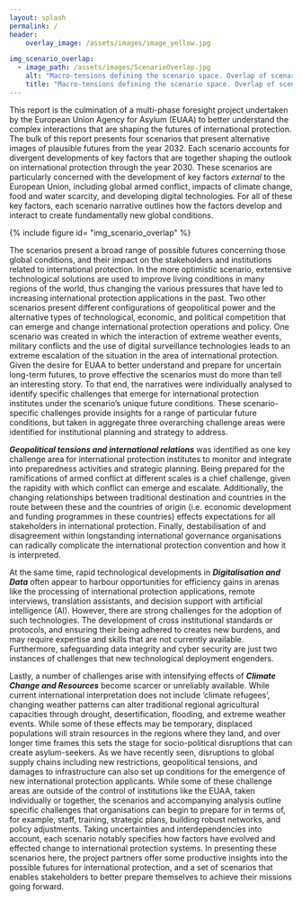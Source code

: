 ```yaml
---
layout: splash
permalink: /
header:
    overlay_image: /assets/images/image_yellow.jpg

img_scenario_overlap:
  - image_path: /assets/images/ScenarioOverlap.jpg
    alt: "Macro-tensions defining the scenario space. Overlap of scenarios to explore key issues, trends, and possibilities."
    title: "Macro-tensions defining the scenario space. Overlap of scenarios to explore key issues, trends, and possibilities.
---
```


This report is the culmination of a multi-phase foresight project undertaken by the European Union Agency for Asylum (EUAA) to better understand the complex interactions that are shaping the futures of international protection. The bulk of this report presents four scenarios that present alternative images of plausible futures from the year 2032. Each scenario accounts for divergent developments of key factors that are together shaping the outlook on international protection through the year 2030. These scenarios are particularly concerned with the development of key factors _external_ to the European Union, including global armed conflict, impacts of climate change, food and water scarcity, and developing digital technologies. For all of these key factors, each scenario narrative outlines how the factors develop and interact to create fundamentally new global conditions. 

{% include figure id= "img_scenario_overlap" %}

The scenarios present a broad range of possible futures concerning those global conditions, and their impact on the stakeholders and institutions related to international protection. In the more optimistic scenario, extensive technological solutions are used to improve living conditions in many regions of the world, thus changing the various pressures that have led to increasing international protection applications in the past. Two other scenarios present different configurations of geopolitical power and the alternative types of technological, economic, and political competition that can emerge and change international protection operations and policy. One scenario was created in which the interaction of extreme weather events, military conflicts and the use of digital surveillance technologies leads to an extreme escalation of the situation in the area of international protection.
Given the desire for EUAA to better understand and prepare for uncertain long-term futures, to prove effective the scenarios must do more than tell an interesting story. To that end, the narratives were individually analysed to identify specific challenges that emerge for international protection institutes under the scenario’s unique future conditions. These scenario-specific challenges provide insights for a range of particular future conditions, but taken in aggregate three overarching challenge areas were identified for institutional planning and strategy to address.

**_Geopolitical tensions and international relations_**  was identified as one key challenge area for international protection institutes to monitor and integrate into preparedness activities and strategic planning. Being prepared for the ramifications of armed conflict at different scales is a chief challenge, given the rapidity with which conflict can emerge and escalate. Additionally, the changing relationships between traditional destination and countries in the route between these and the countries of origin  (i.e. economic development and funding programmes in these countries) effects expectations for all stakeholders in international protection. Finally, destabilisation of and disagreement within longstanding international governance organisations can radically complicate the international protection convention and how it is interpreted. 

At the same time, rapid technological developments in **_Digitalisation and Data_** often appear to harbour opportunities for efficiency gains in arenas like the processing of international protection applications, remote interviews, translation assistants, and decision support with artificial intelligence (AI). However, there are strong challenges for the adoption of such technologies. The development of cross institutional standards or protocols, and ensuring their being adhered to creates new burdens, and may require expertise and skills that are not currently available. Furthermore, safeguarding data integrity and cyber security are just two instances of challenges that new technological deployment engenders.

Lastly, a number of challenges arise with intensifying effects of _**Climate Change and Resources**_ become scarcer or unreliably available. While current international interpretation does not include ‘climate refugees’, changing weather patterns can alter traditional regional agricultural capacities through drought, desertification, flooding, and extreme weather events. While some of these effects may be temporary, displaced populations will strain resources in the regions where they land, and over longer time frames this sets the stage for socio-political disruptions that can create asylum-seekers. As we have recently seen, disruptions to global supply chains including new restrictions, geopolitical tensions, and damages to infrastructure can also set up conditions for the emergence of new international protection applicants. 
While some of these challenge areas are outside of the control of institutions like the EUAA, taken individually or together, the scenarios and accompanying analysis outline specific challenges that organisations can begin to prepare for in terms of, for example, staff, training, strategic plans, building robust networks, and policy adjustments. Taking uncertainties and interdependencies into account, each scenario notably specifies how factors have evolved and effected change to international protection systems. In presenting these scenarios here, the project partners offer some productive insights into the possible futures for international protection, and a set of scenarios that enables stakeholders to better prepare themselves to achieve their missions going forward.
